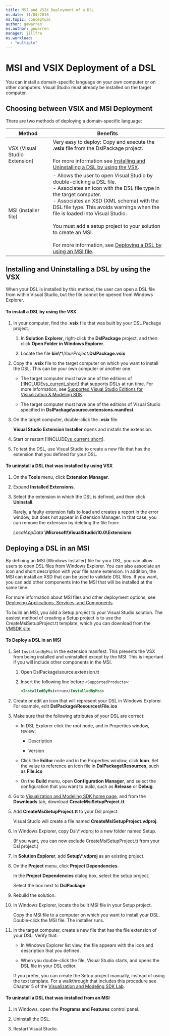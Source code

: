 ```yaml
---
title: MSI and VSIX Deployment of a DSL
ms.date: 11/04/2016
ms.topic: conceptual
author: gewarren
ms.author: gewarren
manager: jillfra
ms.workload:
  - "multiple"
---
```

# MSI and VSIX Deployment of a DSL
You can install a domain-specific language on your own computer or on other computers. Visual Studio must already be installed on the target computer.

## <a name="which"></a> Choosing between VSIX and MSI Deployment
 There are two methods of deploying a domain-specific language:

|Method|Benefits|
|-|-|
|VSX (Visual Studio Extension)|Very easy to deploy: Copy and execute the **.vsix** file from the DslPackage project.<br /><br /> For more information see [Installing and Uninstalling a DSL by using the VSX](#Installing).|
|MSI (installer file)|-   Allows the user to open Visual Studio by double-clicking a DSL file.<br />-   Associates an icon with the DSL file type in the target computer.<br />-   Associates an XSD (XML schema) with the DSL file type. This avoids warnings when the file is loaded into Visual Studio.<br /><br /> You must add a setup project to your solution to create an MSI.<br /><br /> For more information, see [Deploying a DSL by using an MSI file](#msi).|

## <a name="Installing"></a> Installing and Uninstalling a DSL by using the VSX
 When your DSL is installed by this method, the user can open a DSL file from within Visual Studio, but the file cannot be opened from Windows Explorer.

#### To install a DSL by using the VSX

1. In your computer, find the **.vsix** file that was built by your DSL Package project.

   1.  In **Solution Explorer**, right-click the **DslPackage** project, and then click **Open Folder in Windows Explorer**.

   2.  Locate the file **bin\\\*\\**_YourProject_**.DslPackage.vsix**

2. Copy the **.vsix** file to the target computer on which you want to install the DSL. This can be your own computer or another one.

   - The target computer must have one of the editions of [!INCLUDE[vs_current_short](../code-quality/includes/vs_current_short_md.md)] that supports DSLs at run time. For more information, see [Supported Visual Studio Editions for Visualization & Modeling SDK](../modeling/supported-visual-studio-editions-for-visualization-amp-modeling-sdk.md).

   - The target computer must have one of the editions of Visual Studio specified in **DslPackage\source.extensions.manifest**.

3. On the target computer, double-click the **.vsix** file.

    **Visual Studio Extension Installer** opens and installs the extension.

4. Start or restart [!INCLUDE[vs_current_short](../code-quality/includes/vs_current_short_md.md)].

5. To test the DSL, use Visual Studio to create a new file that has the extension that you defined for your DSL.

#### To uninstall a DSL that was installed by using VSX

1. On the **Tools** menu, click **Extension Manager**.

2. Expand **Installed Extensions**.

3. Select the extension in which the DSL is defined, and then click **Uninstall**.

   Rarely, a faulty extension fails to load and creates a report in the error window, but does not appear in Extension Manager. In that case, you can remove the extension by deleting the file from:

   *LocalAppData* **\Microsoft\VisualStudio\10.0\Extensions**

## <a name="msi"></a> Deploying a DSL in an MSI
 By defining an MSI (Windows Installer) file for your DSL, you can allow users to open DSL files from Windows Explorer. You can also associate an icon and short description with your file name extension. In addition, the MSI can install an XSD that can be used to validate DSL files. If you want, you can add other components into the MSI that will be installed at the same time.

 For more information about MSI files and other deployment options, see [Deploying Applications, Services, and Components](../deployment/deploying-applications-services-and-components.md).

 To build an MSI, you add a Setup project to your Visual Studio solution. The easiest method of creating a Setup project is to use the CreateMsiSetupProject.tt template, which you can download from the [VMSDK site](http://go.microsoft.com/fwlink/?LinkID=186128).

#### To Deploy a DSL in an MSI

1. Set `InstalledByMsi` in the extension manifest. This prevents the VSX from being installed and uninstalled except by the MSI. This is important if you will include other components in the MSI.

   1.  Open DslPackage\source.extension.tt

   2.  Insert the following line before `<SupportedProducts>`:

       ```xml
       <InstalledByMsi>true</InstalledByMsi>
       ```

2. Create or edit an icon that will represent your DSL in Windows Explorer. For example, edit **DslPackage\Resources\File.ico**

3. Make sure that the following attributes of your DSL are correct:

   -   In DSL Explorer click the root node, and in Properties window, review:

       -   Description

       -   Version

   -   Click the **Editor** node and in the Properties window, click **Icon**. Set the value to reference an icon file in **DslPackage\Resources**, such as **File.ico**

   -   On the **Build** menu, open **Configuration Manager**, and select the configuration that you want to build, such as **Release** or **Debug**.

4. Go to [Visualization and Modeling SDK home page](http://go.microsoft.com/fwlink/?LinkID=186128), and from the **Downloads** tab, download **CreateMsiSetupProject.tt**.

5. Add **CreateMsiSetupProject.tt** to your Dsl project.

    Visual Studio will create a file named **CreateMsiSetupProject.vdproj**.

6. In Windows Explorer, copy Dsl\\*.vdproj to a new folder named Setup.

    (If you want, you can now exclude CreateMsiSetupProject.tt from your Dsl project.)

7. In **Solution Explorer**, add **Setup\\\*.vdproj** as an existing project.

8. On the **Project** menu, click **Project Dependencies**.

    In the **Project Dependencies** dialog box, select the setup project.

    Select the box next to **DslPackage**.

9. Rebuild the solution.

10. In Windows Explorer, locate the built MSI file in your Setup project.

     Copy the MSI file to a computer on which you want to install your DSL. Double-click the MSI file. The installer runs.

11. In the target computer, create a new file that has the file extension of your DSL. Verify that:

    -   In Windows Explorer list view, the file appears with the icon and description that you defined.

    -   When you double-click the file, Visual Studio starts, and opens the DSL file in your DSL editor.

    If you prefer, you can create the Setup project manually, instead of using the text template. For a walkthrough that includes this procedure see Chapter 5 of the [Visualization and Modeling SDK Lab](http://go.microsoft.com/fwlink/?LinkId=208878).

#### To uninstall a DSL that was installed from an MSI

1.  In Windows, open the **Programs and Features** control panel.

2.  Uninstall the DSL.

3.  Restart Visual Studio.